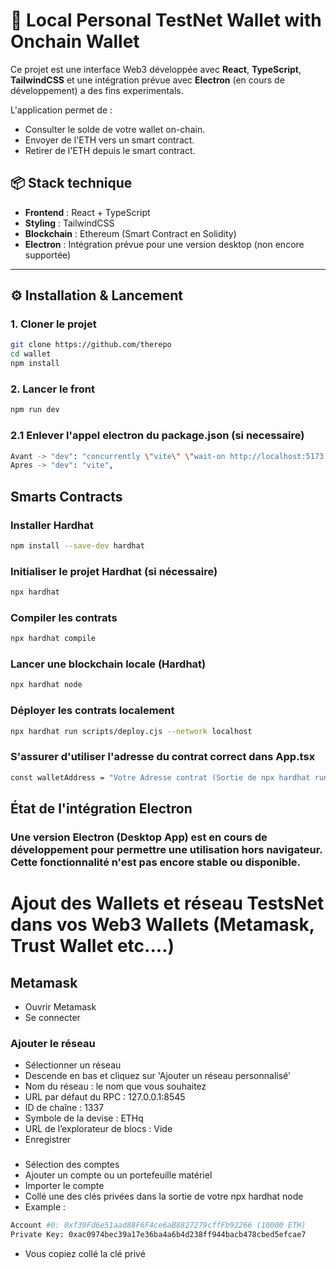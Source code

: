 # 💸 Local Personal TestNet Wallet with Onchain Wallet

Ce projet est une interface Web3 développée avec **React**, **TypeScript**, **TailwindCSS** et une intégration prévue avec **Electron** (en cours de développement) a des fins experimentals.

L'application permet de :
- Consulter le solde de votre wallet on-chain.
- Envoyer de l'ETH vers un smart contract.
- Retirer de l'ETH depuis le smart contract.

## 📦 Stack technique

- **Frontend** : React + TypeScript
- **Styling** : TailwindCSS
- **Blockchain** : Ethereum (Smart Contract en Solidity)
- **Electron** : Intégration prévue pour une version desktop (non encore supportée)

---

## ⚙️ Installation & Lancement

### 1. Cloner le projet

```bash
git clone https://github.com/therepo
cd wallet
npm install
```

### 2. Lancer le front
```bash
npm run dev
```
### 2.1 Enlever l'appel electron du package.json (si necessaire)
```bash 
Avant -> "dev": "concurrently \"vite\" \"wait-on http://localhost:5173 && electron electron/main.js\"",
Apres -> "dev": "vite",
```

## Smarts Contracts

### Installer Hardhat
```bash
npm install --save-dev hardhat
```

###  Initialiser le projet Hardhat (si nécessaire)
```bash
npx hardhat
```

### Compiler les contrats
```bash
npx hardhat compile
```

### Lancer une blockchain locale (Hardhat)
```bash
npx hardhat node
```

### Déployer les contrats localement
```bash
npx hardhat run scripts/deploy.cjs --network localhost
```

### S'assurer d'utiliser l'adresse du contrat correct dans App.tsx
```bash
const walletAddress = "Votre Adresse contrat (Sortie de npx hardhat run scripts/deploy.cjs --network localhost)";
```

##  État de l'intégration Electron
### Une version Electron (Desktop App) est en cours de développement pour permettre une utilisation hors navigateur. Cette fonctionnalité n'est pas encore stable ou disponible.

# Ajout des Wallets et réseau TestsNet dans vos Web3 Wallets (Metamask, Trust Wallet etc....)

## Metamask 
- Ouvrir Metamask
- Se connecter

### Ajouter le réseau
- Sélectionner un réseau
- Descende en bas et cliquez sur 'Ajouter un réseau personnalisé'
- Nom du réseau : le nom que vous souhaitez
- URL par défaut du RPC : 127.0.0.1:8545
- ID de chaîne : 1337
- Symbole de la devise : ETHq
- URL de l’explorateur de blocs : Vide
- Enregistrer

###
- Sélection des comptes 
- Ajouter un compte ou un portefeuille matériel
- Importer le compte
- Collé une des clés privées dans la sortie de votre npx hardhat node
- Example : 
```bash
Account #0: 0xf39Fd6e51aad88F6F4ce6aB8827279cffFb92266 (10000 ETH)
Private Key: 0xac0974bec39a17e36ba4a6b4d238ff944bacb478cbed5efcae7
```
- Vous copiez collé la clé privé